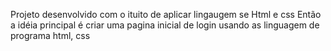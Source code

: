 Projeto desenvolvido com o ituito de aplicar lingaugem se Html e css
Então a idéia principal é criar uma pagina inicial de login usando as linguagem de programa html, css 
